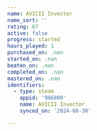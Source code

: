 ```yaml
---
name: AVICII Invector
name_sort: ''
rating: 67
active: false
progress: started
hours_played: 1
purchased_on: .nan
started_on: .nan
beaten_on: .nan
completed_on: .nan
mastered_on: .nan
identifiers:
  - type: steam
    appid: '986800'
    name: AVICII Invector
    synced_on: '2024-08-30'

---
```

